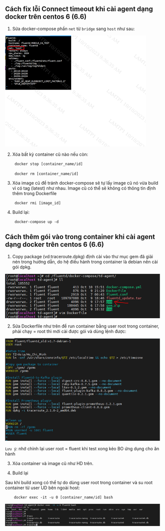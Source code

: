 ## Cách fix lỗi Connect timeout khi cài agent dạng docker trên centos 6 (6.6)

1. Sửa docker-compose phần `net` từ `bridge` sang `host` như sau:

![host](../img/host.png)

2. Xóa bất kỳ container cũ nào nếu còn:

        docker stop [container_name/id]

        docker rm [container_name/id]

3. Xóa image cũ để tránh docker-compose sẽ tự lấy image cũ nó vừa build vì có tag (latest) như nhau. Image cũ có thể sẽ không có thông tin định thêm trong Dockerfile

        docker rmi [image_id]

4. Build lại:

        docker-compose up -d


## Cách thêm gói vào trong container khi cài agent dạng docker trên centos 6 (6.6)

1. Copy package (vd:traceroute.dpkg) định cài vào thư mục gem đã giải nén trong hướng dẫn, do hệ điều hành trong container là debian nên cài gói dpkg.

![gem](../img/gem.png)

2. Sửa Dockerfile như trên để run container bằng user root trong container, phải chạy = root thì mới cài được gói và dùng lệnh được:

![Dockerfile1](../img/Dockerfile1.png)

` Lưu ý `: nhớ chỉnh lại user root = fluent khi test xong kẻo BO ứng dụng cho ăn hành

3. Xóa container và image cũ như HD trên.

4. Build lại

Sau khi build xong có thể tự do dùng user root trong container và su root container từ user UD bên ngoài host:

        docker exec -it -u 0 [container_name/id] bash

![traceroute_pkg](../img/traceroute_pkg.png)

